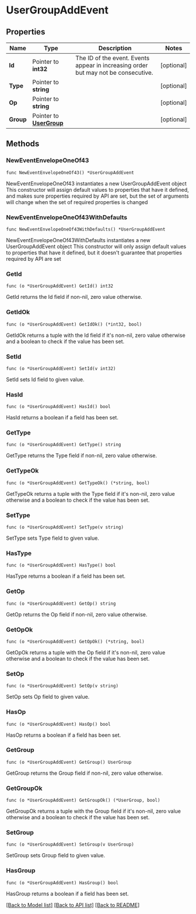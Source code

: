 # UserGroupAddEvent

## Properties

Name | Type | Description | Notes
------------ | ------------- | ------------- | -------------
**Id** | Pointer to **int32** | The ID of the event. Events appear in increasing order but may not be consecutive.  | [optional] 
**Type** | Pointer to **string** |  | [optional] 
**Op** | Pointer to **string** |  | [optional] 
**Group** | Pointer to [**UserGroup**](UserGroup.md) |  | [optional] 

## Methods

### NewEventEnvelopeOneOf43

`func NewEventEnvelopeOneOf43() *UserGroupAddEvent`

NewEventEnvelopeOneOf43 instantiates a new UserGroupAddEvent object
This constructor will assign default values to properties that have it defined,
and makes sure properties required by API are set, but the set of arguments
will change when the set of required properties is changed

### NewEventEnvelopeOneOf43WithDefaults

`func NewEventEnvelopeOneOf43WithDefaults() *UserGroupAddEvent`

NewEventEnvelopeOneOf43WithDefaults instantiates a new UserGroupAddEvent object
This constructor will only assign default values to properties that have it defined,
but it doesn't guarantee that properties required by API are set

### GetId

`func (o *UserGroupAddEvent) GetId() int32`

GetId returns the Id field if non-nil, zero value otherwise.

### GetIdOk

`func (o *UserGroupAddEvent) GetIdOk() (*int32, bool)`

GetIdOk returns a tuple with the Id field if it's non-nil, zero value otherwise
and a boolean to check if the value has been set.

### SetId

`func (o *UserGroupAddEvent) SetId(v int32)`

SetId sets Id field to given value.

### HasId

`func (o *UserGroupAddEvent) HasId() bool`

HasId returns a boolean if a field has been set.

### GetType

`func (o *UserGroupAddEvent) GetType() string`

GetType returns the Type field if non-nil, zero value otherwise.

### GetTypeOk

`func (o *UserGroupAddEvent) GetTypeOk() (*string, bool)`

GetTypeOk returns a tuple with the Type field if it's non-nil, zero value otherwise
and a boolean to check if the value has been set.

### SetType

`func (o *UserGroupAddEvent) SetType(v string)`

SetType sets Type field to given value.

### HasType

`func (o *UserGroupAddEvent) HasType() bool`

HasType returns a boolean if a field has been set.

### GetOp

`func (o *UserGroupAddEvent) GetOp() string`

GetOp returns the Op field if non-nil, zero value otherwise.

### GetOpOk

`func (o *UserGroupAddEvent) GetOpOk() (*string, bool)`

GetOpOk returns a tuple with the Op field if it's non-nil, zero value otherwise
and a boolean to check if the value has been set.

### SetOp

`func (o *UserGroupAddEvent) SetOp(v string)`

SetOp sets Op field to given value.

### HasOp

`func (o *UserGroupAddEvent) HasOp() bool`

HasOp returns a boolean if a field has been set.

### GetGroup

`func (o *UserGroupAddEvent) GetGroup() UserGroup`

GetGroup returns the Group field if non-nil, zero value otherwise.

### GetGroupOk

`func (o *UserGroupAddEvent) GetGroupOk() (*UserGroup, bool)`

GetGroupOk returns a tuple with the Group field if it's non-nil, zero value otherwise
and a boolean to check if the value has been set.

### SetGroup

`func (o *UserGroupAddEvent) SetGroup(v UserGroup)`

SetGroup sets Group field to given value.

### HasGroup

`func (o *UserGroupAddEvent) HasGroup() bool`

HasGroup returns a boolean if a field has been set.


[[Back to Model list]](../README.md#documentation-for-models) [[Back to API list]](../README.md#documentation-for-api-endpoints) [[Back to README]](../README.md)


